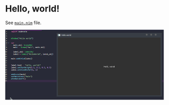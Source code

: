 # Hello, world!

See [`main.nim`](https://github.com/Ethosa/nodesnim/blob/master/examples/hello_world/main.nim) file.

![gif here](https://github.com/Ethosa/nodesnim/blob/master/examples/hello_world/one.gif)
